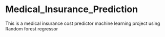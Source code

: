# Medical_Insurance_Prediction
This is a medical insurance cost predictor machine learning project using Random forest regressor
